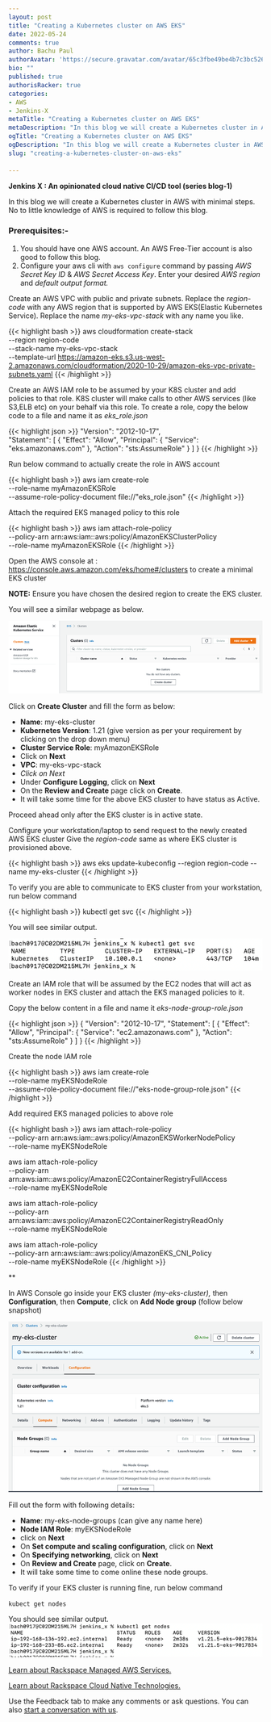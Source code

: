 ```yaml
---
layout: post
title: "Creating a Kubernetes cluster on AWS EKS"
date: 2022-05-24
comments: true
author: Bachu Paul
authorAvatar: 'https://secure.gravatar.com/avatar/65c3fbe49be4b7c3bc5269c45460a22a'
bio: ""
published: true
authorisRacker: true
categories: 
- AWS
- Jenkins-X
metaTitle: "Creating a Kubernetes cluster on AWS EKS"
metaDescription: "In this blog we will create a Kubernetes cluster in AWS with minimal steps. No to little knowledge of AWS is required to follow this blog."
ogTitle: "Creating a Kubernetes cluster on AWS EKS"
ogDescription: "In this blog we will create a Kubernetes cluster in AWS with minimal steps. No to little knowledge of AWS is required to follow this blog."
slug: "creating-a-kubernetes-cluster-on-aws-eks" 

---
```


**Jenkins X : An opinionated cloud native CI/CD tool (series blog-1)**

In this blog we will create a Kubernetes cluster in AWS with minimal steps. No to little knowledge of AWS is required to follow this blog.
<!--more-->

### Prerequisites:-
1.	You should have one AWS account. An AWS Free-Tier account is also good to follow this blog.
2.	Configure your aws cli with `aws configure` command by passing *AWS Secret Key ID* & *AWS Secret Access Key*. Enter your desired *AWS region* and *default output format.*

Create an AWS VPC with public and private subnets. Replace the *region-code* with any AWS region that is supported by AWS EKS(Elastic Kubernetes Service). Replace the name *my-eks-vpc-stack* with any name you like. 

{{< highlight bash >}}
aws cloudformation create-stack \
  --region region-code \
  --stack-name my-eks-vpc-stack \
  --template-url https://amazon-eks.s3.us-west-2.amazonaws.com/cloudformation/2020-10-29/amazon-eks-vpc-private-subnets.yaml
{{< /highlight >}}

Create an AWS IAM role to be assumed by your K8S cluster and add policies to that role. K8S cluster will make calls to other AWS services (like S3,ELB etc) on your behalf via this role.
To create a role, copy the below code to a file and name it as *eks_role.json*

{{< highlight json >}}
  "Version": "2012-10-17",  
  "Statement": [
  {
      "Effect": "Allow",
      "Principal": {
        "Service": "eks.amazonaws.com"
      },
      "Action": "sts:AssumeRole"
    }
  ]
}
{{< /highlight >}}

Run below command to actually create the role in AWS account

{{< highlight bash >}}
aws iam create-role \
  --role-name myAmazonEKSRole \
  --assume-role-policy-document file://"eks_role.json"
{{< /highlight >}}

Attach the required EKS managed policy to this role

{{< highlight bash >}}
aws iam attach-role-policy \
 --policy-arn arn:aws:iam::aws:policy/AmazonEKSClusterPolicy \
 --role-name myAmazonEKSRole
{{< /highlight >}}

Open the AWS console at : https://console.aws.amazon.com/eks/home#/clusters  to create a  minimal EKS cluster

**NOTE:** Ensure you have chosen the desired region to create the EKS cluster.

You will see a similar webpage as below. 

<img src=Picture1.png title="" alt="">

Click on **Create Cluster**  and fill the form as below:
- **Name**: my-eks-cluster
- **Kubernetes Version**: 1.21 (give version as per your requirement by clicking on the drop down menu)
- **Cluster Service Role**: myAmazonEKSRole
- Click on **Next**
- **VPC**: my-eks-vpc-stack
- *Click on Next*
- Under **Configure Logging**, click on **Next**
- On the **Review and Create** page click on **Create**.
- It will take some time for the above EKS cluster to have status as Active.

Proceed ahead only after the EKS cluster is in active state.

Configure your workstation/laptop to send request to the newly created AWS EKS cluster
Give the _region-code_ same as where EKS cluster is provisioned above.

{{< highlight bash >}}
aws eks update-kubeconfig --region region-code --name my-eks-cluster
{{< /highlight >}}

To verify you are able to communicate to EKS cluster from your workstation, run below command

{{< highlight bash >}}
kubectl get svc
{{< /highlight >}}

You will see similar output.

<img src=Picture2.png title="" alt="" >

Create an IAM role that will be assumed by the EC2 nodes that will act as worker nodes in EKS cluster and attach the EKS managed policies to it.

Copy the below content in a file and name it *eks-node-group-role.json*

{{< highlight json >}}
{
  "Version": "2012-10-17",
  "Statement": [
    {
      "Effect": "Allow",
      "Principal": {
        "Service": "ec2.amazonaws.com"
      },
      "Action": "sts:AssumeRole"
    }
  ]
}
{{< /highlight >}}

Create the node IAM role

{{< highlight bash >}}
aws iam create-role \
  --role-name myEKSNodeRole \
  --assume-role-policy-document file://"eks-node-group-role.json"
{{< /highlight >}}

Add required EKS  managed policies to above role

{{< highlight bash >}}
aws iam attach-role-policy \
  --policy-arn arn:aws:iam::aws:policy/AmazonEKSWorkerNodePolicy \
  --role-name myEKSNodeRole

aws iam attach-role-policy \
  --policy-arn arn:aws:iam::aws:policy/AmazonEC2ContainerRegistryFullAccess \
  --role-name myEKSNodeRole

aws iam attach-role-policy \
  --policy-arn arn:aws:iam::aws:policy/AmazonEC2ContainerRegistryReadOnly \
  --role-name myEKSNodeRole

aws iam attach-role-policy \
  --policy-arn arn:aws:iam::aws:policy/AmazonEKS_CNI_Policy \
  --role-name myEKSNodeRole
{{< /highlight >}}

**

In AWS Console go inside your EKS cluster *(my-eks-cluster),* then **Configuration**, then **Compute**, click on **Add Node group** (follow below snapshot)

<img src=Picture3.png title="" alt="">

Fill out the form with following details:
- **Name**: my-eks-node-groups (can give any name here)
- **Node IAM Role**: myEKSNodeRole
- click on **Next**
- On **Set compute and scaling configuration**, click on **Next**
- On **Specifying networking**, click on **Next**
- On **Review and Create** page, click on **Create**.
- It will take some time to come online these node groups.

To verify if your EKS cluster is running fine, run below command

`kubect get nodes`

You should see similar output.
<img src=Picture4.png title="" alt="">

<a class="cta purple" id="cta" href="https://www.rackspace.com/cloud/aws">Learn about Rackspace Managed AWS Services.</a>

<a class="cta purple" id="cta" href="https://www.rackspace.com/applications/cloud-native"> Learn about Rackspace Cloud Native Technologies.</a>


Use the Feedback tab to make any comments or ask questions. You can also
[start a conversation with us](https://www.rackspace.com/contact).
